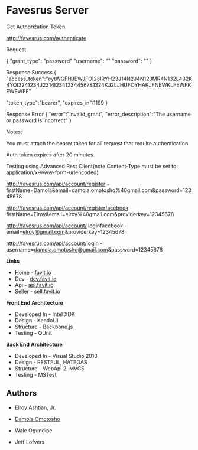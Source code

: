 Favesrus Server
=========

Get Authorization Token

http://favesrus.com/authenticate

Request

{
"grant_type": "password"
"username": "<username>"
"password": "<password>"
}

Response Success
{
"access_token":"eytWGFHJEWJFOI23IRYH23J14N2J4N123MR4N132L432K4YOI3241234J2314I2341234456781324KJ2LJHUFOYHAKJFNEWKLFEWFKEWFWEF"

"token_type":"bearer",
"expires_in":1199
}

Response Error
{ "error":"invalid_grant", "error_description":"The username or password is incorrect" }

Notes:

You must attach the bearer token for all request that require authentication


Auth token expires after 20 minutes.


Testing using Advanced Rest Client(note Content-Type must be set to application/x-www-form-urlencoded)

http://favesrus.com/api/account/register - firstName=Damola&email=damola.omotosho%40gmail.com&password=12345678

http://favesrus.com/api/account/registerfacebook - firstName=Elroy&email=elroy%40gmail.com&providerkey=12345678

http://favesrus.com/api/account/
loginfacebook - 
email=elroy@gmail.com&providerkey=12345678

http://favesrus.com/api/account/login -
username=damola.omotosho@gmail.com&password=12345678

**Links**

- Home -	[favit.io](http://favit.io)
- Dev - 	[dev.favit.io](dev.favit.io)
- Api - 	[api.favit.io](api.favit.io)
- Seller - 	[sell.favit.io](sell.favit.io)

**Front End Architecture**

- Developed In - Intel XDK
- Design - KendoUI
- Structure - Backbone.js
- Testing - QUnit

**Back End Architecture**

- Developed In - Visual Studio 2013
- Design - RESTFUL, HATEOAS
- Structure - WebApi 2, MVC5
- Testing - MSTest

Authors
-----------
- Elroy Ashtian, Jr.

- [Damola Omotosho](http://damolaomotosho.com)

- Wale Ogundipe

- Jeff Lofvers